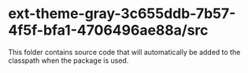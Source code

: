 # ext-theme-gray-3c655ddb-7b57-4f5f-bfa1-4706496ae88a/src

This folder contains source code that will automatically be added to the classpath when
the package is used.
